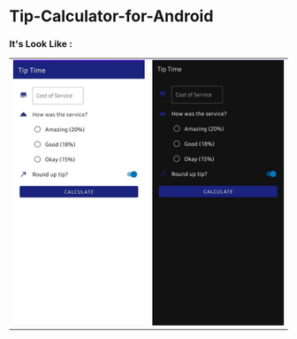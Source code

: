 # Tip-Calculator-for-Android

<h3>It's Look Like :</h3>
<table>
  <tr>
    <td><img src="https://raw.githubusercontent.com/KshitijNariya/Tip_Calc_using_Android/master/WhatsApp%20Image%202021-01-04%20at%206.39.42%20PM.jpeg" width=270 height=480></td>
    <td><img src="https://raw.githubusercontent.com/KshitijNariya/Tip_Calc_using_Android/master/WhatsApp%20Image%202021-01-04%20at%206.39.42%20PM%20(1).jpeg" width=270 height=480></td>
  </tr>
 </table>


